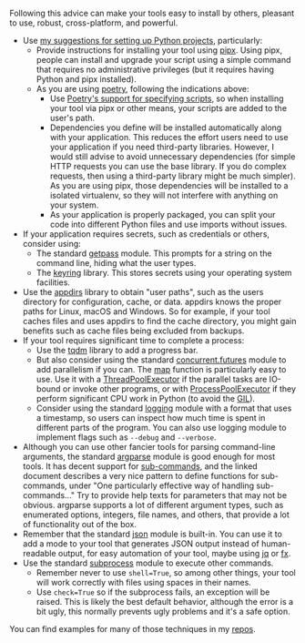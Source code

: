 Following this advice can make your tools easy to install by others, pleasant to use, robust, cross-platform, and powerful.

* Use [my suggestions for setting up Python projects](project_setup), particularly:
  * Provide instructions for installing your tool using [pipx](https://github.com/pypa/pipx).
    Using pipx, people can install and upgrade your script using a simple command that requires no administrative privileges (but it requires having Python and pipx installed).
  * As you are using [poetry](https://python-poetry.org/), following the indications above:
    * Use [Poetry's support for specifying scripts](https://python-poetry.org/docs/pyproject/#scripts), so when installing your tool via pipx or other means, your scripts are added to the user's path.
    * Dependencies you define will be installed automatically along with your application.
      This reduces the effort users need to use your application if you need third-party libraries.
      However, I would still advise to avoid unnecessary dependencies (for simple HTTP requests you can use the base library. If you do complex requests, then using a third-party library might be much simpler).
      As you are using pipx, those dependencies will be installed to a isolated virtualenv, so they will not interfere with anything on your system.
    * As your application is properly packaged, you can split your code into different Python files and use imports without issues.
* If your application requires secrets, such as credentials or others, consider using:
  * The standard [getpass](https://docs.python.org/3/library/getpass.html) module.
    This prompts for a string on the command line, hiding what the user types.
  * The [keyring](https://pypi.org/project/keyring/) library.
    This stores secrets using your operating system facilities.
* Use the [appdirs](https://pypi.org/project/appdirs/) library to obtain "user paths", such as the users directory for configuration, cache, or data.
  appdirs knows the proper paths for Linux, macOS and Windows.
  So for example, if your tool caches files and uses appdirs to find the cache directory, you might gain benefits such as cache files being excluded from backups.
* If your tool requires significant time to complete a process:
  * Use the [tqdm](https://tqdm.github.io/) library to add a progress bar.
  * But also consider using the standard [concurrent.futures](https://docs.python.org/3/library/concurrent.futures.html) module to add parallelism if you can.
    The [map](https://docs.python.org/3/library/concurrent.futures.html#concurrent.futures.Executor.map) function is particularly easy to use.
    Use it with a [ThreadPoolExecutor](https://docs.python.org/3/library/concurrent.futures.html#concurrent.futures.ThreadPoolExecutor) if the parallel tasks are IO-bound or invoke other programs, or with [ProcessPoolExecutor](https://docs.python.org/3/library/concurrent.futures.html#processpoolexecutor) if they perform significant CPU work in Python (to avoid the [GIL](https://wiki.python.org/moin/GlobalInterpreterLock)).
  * Consider using the standard [logging](https://docs.python.org/3/library/logging.html) module with a format that uses a timestamp, so users can inspect how much time is spent in different parts of the program.
    You can also use logging module to implement flags such as `--debug` and `--verbose`.
* Although you can use other fancier tools for parsing command-line arguments, the standard [argparse](https://docs.python.org/3/library/argparse.html) module is good enough for most tools.
  It has decent support for [sub-commands](https://docs.python.org/3/library/argparse.html#sub-commands), and the linked document describes a very nice pattern to define functions for sub-commands, under "One particularly effective way of handling sub-commands..."
  Try to provide help texts for parameters that may not be obvious.
  argparse supports a lot of different argument types, such as enumerated options, integers, file names, and others, that provide a lot of functionality out of the box.
* Remember that the standard [json](https://docs.python.org/3/library/json.html) module is built-in.
  You can use it to add a mode to your tool that generates JSON output instead of human-readable output, for easy automation of your tool, maybe using [jq](https://stedolan.github.io/jq/) or [fx](https://github.com/antonmedv/fx).
* Use the standard [subprocess](https://docs.python.org/3/library/subprocess.html) module to execute other commands.
  * Remember never to use `shell=True`, so among other things, your tool will work correctly with files using spaces in their names.
  * Use `check=True` so if the subprocess fails, an exception will be raised.
    This is likely the best default behavior, although the error is a bit ugly, this normally prevents ugly problems and it's a safe option.


You can find examples for many of those techniques in my [repos](https://github.com/alexpdp7?tab=repositories&q=&type=&language=python&sort=).
